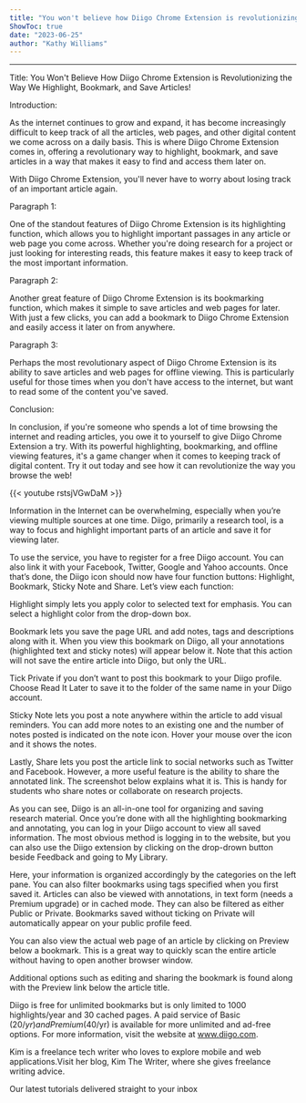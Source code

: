 ```yaml
---
title: "You won't believe how Diigo Chrome Extension is revolutionizing the way we highlight, bookmark, and save articles!"
ShowToc: true 
date: "2023-06-25"
author: "Kathy Williams"
---
```

*****
Title: You Won't Believe How Diigo Chrome Extension is Revolutionizing the Way We Highlight, Bookmark, and Save Articles!

Introduction:

As the internet continues to grow and expand, it has become increasingly difficult to keep track of all the articles, web pages, and other digital content we come across on a daily basis. This is where Diigo Chrome Extension comes in, offering a revolutionary way to highlight, bookmark, and save articles in a way that makes it easy to find and access them later on.

With Diigo Chrome Extension, you'll never have to worry about losing track of an important article again.

Paragraph 1:

One of the standout features of Diigo Chrome Extension is its highlighting function, which allows you to highlight important passages in any article or web page you come across. Whether you're doing research for a project or just looking for interesting reads, this feature makes it easy to keep track of the most important information.

Paragraph 2:

Another great feature of Diigo Chrome Extension is its bookmarking function, which makes it simple to save articles and web pages for later. With just a few clicks, you can add a bookmark to Diigo Chrome Extension and easily access it later on from anywhere.

Paragraph 3:

Perhaps the most revolutionary aspect of Diigo Chrome Extension is its ability to save articles and web pages for offline viewing. This is particularly useful for those times when you don't have access to the internet, but want to read some of the content you've saved.

Conclusion:

In conclusion, if you're someone who spends a lot of time browsing the internet and reading articles, you owe it to yourself to give Diigo Chrome Extension a try. With its powerful highlighting, bookmarking, and offline viewing features, it's a game changer when it comes to keeping track of digital content. Try it out today and see how it can revolutionize the way you browse the web!

{{< youtube rstsjVGwDaM >}} 



Information in the Internet can be overwhelming, especially when you’re viewing multiple sources at one time. Diigo, primarily a research tool, is a way to focus and highlight important parts of an article and save it for viewing later.

To use the service, you have to register for a free Diigo account. You can also link it with your Facebook, Twitter, Google and Yahoo accounts. Once that’s done, the Diigo icon should now have four function buttons: Highlight, Bookmark, Sticky Note and Share. Let’s view each function:
 
Highlight simply lets you apply color to selected text for emphasis. You can select a highlight color from the drop-down box.
 

 
Bookmark lets you save the page URL and add notes, tags and descriptions along with it. When you view this bookmark on Diigo, all your annotations (highlighted text and sticky notes) will appear below it. Note that this action will not save the entire article into Diigo, but only the URL.
 
Tick Private if you don’t want to post this bookmark to your Diigo profile. Choose Read It Later to save it to the folder of the same name in your Diigo account.
 
Sticky Note lets you post a note anywhere within the article to add visual reminders. You can add more notes to an existing one and the number of notes posted is indicated on the note icon. Hover your mouse over the icon and it shows the notes.
 
Lastly, Share lets you post the article link to social networks such as Twitter and Facebook. However, a more useful feature is the ability to share the annotated link. The screenshot below explains what it is. This is handy for students who share notes or collaborate on research projects.
 
As you can see, Diigo is an all-in-one tool for organizing and saving research material. Once you’re done with all the highlighting bookmarking and annotating, you can log in your Diigo account to view all saved information. The most obvious method is logging in to the website, but you can also use the Diigo extension by clicking on the drop-drown button beside Feedback and going to My Library.
 
Here, your information is organized accordingly by the categories on the left pane. You can also filter bookmarks using tags specified when you first saved it. Articles can also be viewed with annotations, in text form (needs a Premium upgrade) or in cached mode. They can also be filtered as either Public or Private. Bookmarks saved without ticking on Private will automatically appear on your public profile feed.
 
You can also view the actual web page of an article by clicking on Preview below a bookmark. This is a great way to quickly scan the entire article without having to open another browser window.
 
Additional options such as editing and sharing the bookmark is found along with the Preview link below the article title.
 
Diigo is free for unlimited bookmarks but is only limited to 1000 highlights/year and 30 cached pages. A paid service of Basic ($20/yr) and Premium ($40/yr) is available for more unlimited and ad-free options. For more information, visit the website at www.diigo.com.
 
Kim is a freelance tech writer who loves to explore mobile and web applications.Visit her blog, Kim The Writer, where she gives freelance writing advice.
 
Our latest tutorials delivered straight to your inbox




